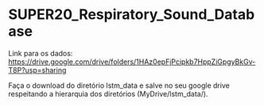 # SUPER20_Respiratory_Sound_Database

Link para os dados: https://drive.google.com/drive/folders/1HAz0epFjPcipkb7HppZiGpgyBkGv-T8P?usp=sharing 

Faça o download do diretório lstm_data e salve no seu google drive respeitando a hierarquia dos diretórios (MyDrive/lstm_data/).
